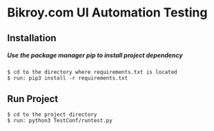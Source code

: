 # Bikroy.com UI Automation Testing


## Installation
##### Use the package manager pip to install project dependency

    $ cd to the directory where requirements.txt is located
    $ run: pip3 install -r requirements.txt

## Run Project
    $ cd to the project directory
    $ run: python3 TestConf/runtest.py
